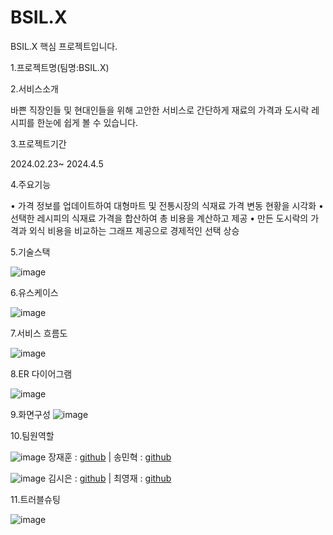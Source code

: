 # BSIL.X
BSIL.X 핵심 프로젝트입니다.

1.프로젝트명(팀명:BSIL.X)

2.서비스소개

  바쁜 직장인들 및 현대인들을 위해 고안한 서비스로 간단하게 재료의 가격과 도시락 레시피를
  한눈에 쉽게 볼 수 있습니다. 
  
3.프로젝트기간

  2024.02.23~ 2024.4.5
  
4.주요기능

  • 가격 정보를 업데이트하여 대형마트 및 전통시장의 식재료 가격 변동 현황을 시각화
  • 선택한 레시피의 식재료 가격을 합산하여 총 비용을 계산하고 제공
  • 만든 도시락의 가격과 외식 비용을 비교하는 그래프 제공으로 경제적인 선택 상승
  
5.기술스택

![image](https://github.com/2023-SMHRD-KDT-AI-16/BSIL.X/assets/26495915/c3822c74-0e5e-470f-8791-c7d9ead9ebbf)

6.유스케이스

![image](https://github.com/2023-SMHRD-KDT-AI-16/BSIL.X/assets/26495915/4eed5cb2-bb10-4c67-a6b2-90964b27d6d6)

7.서비스 흐름도

![image](https://github.com/2023-SMHRD-KDT-AI-16/BSIL.X/assets/26495915/30dfffe9-9eeb-4da8-abcb-2302fcb9cd4f)


8.ER 다이어그램

![image](https://github.com/2023-SMHRD-KDT-AI-16/BSIL.X/assets/26495915/73857cd5-b01d-4d69-a1da-7ec5f33f6328)

9.화면구성
![image](https://github.com/2023-SMHRD-KDT-AI-16/BSIL.X/assets/26495915/ef498345-b7bc-4533-ba13-3ad979c7243b)

10.팀원역할

![image](https://github.com/2023-SMHRD-KDT-AI-16/BSIL.X/assets/26495915/9ad83e9f-afef-4eee-a671-eb5fbe28965d)
장재훈 : <a href="https://github.com/jxehxn">github</a>                                       |                                송민혁 : <a href="https://[github.com/jxehxn](https://github.com/Song-Min-Hyeok)">github</a>


![image](https://github.com/2023-SMHRD-KDT-AI-16/BSIL.X/assets/26495915/c51f5530-688e-42a8-843f-3c3d9536ff21)
김시은 :  <a href="https://github.com/sinni16">github</a>                                     |                                최영재 :     <a href="https://github.com/choi-youngjae">github</a>

11.트러블슈팅

![image](https://github.com/2023-SMHRD-KDT-AI-16/BSIL.X/assets/26495915/4521cc8e-cdd7-485a-b797-9c1dc0c4281e)

